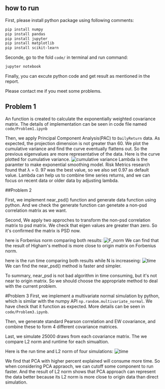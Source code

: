## how to run
First, please install python package using following comments:
```bash
pip install numpy
pip install pandas
pip install jupyter
pip install matplotlib
pip install scikit-learn
```

Seconde, go to the fold `code/` in terminal and run command:
```bash
jupyter notebook
```

Finally, you can excute python code and get result as mentioned in the report.

Please contact me if you meet some problems.

## Problem 1
An function is created to calculate the exponentially weighted covariance matrix. The details of implementation can be seen in code file named `code/Problem1.ipynb`

Then, we apply Principal Component Analysis(PAC) to `DailyReturn` data. As expected, the projection dimension is not greater than 60. We plot the cumulative variance and find the curve eventually flattens out. So the previous eigenvalues are more representative of the data.
Here is the curve plotted for cumulative variance.
![cumulative variance](../code/acc_var.jpg)
Lambda is the paramter to make exponential smoothing model. Risk Metrics research found that λ = 0. 97 was the best value, so we also set 0.97 as default value. Lambda can help us to combine time series returns, and we can focus on recent data or older data by adjusting lambda.


##Problem 2

First, we implement near_psd() function and generate data function using python. And we check the generate function can genetate a non-psd correlation matrix as we want.

Second, We apply two approches to transform the non-psd correlation matrix  to psd matrix. We check that eigen values are greater than zero. So it's confirmed the matrix is PSD now.

here is Forbenius norm comparing both results:
![F_norm](../code/F_norm.png)
We can find that the result of Higham's method is more close to origin matrix on Forbenius norm.

here is the run time comparing both results while N is increaseing:
![time](../code/time.png)
We can find the near_psd() method is faster and simpler.

To summary, near_psd is not bad algorithm in time consuming, but it's not near to origin matrix. So we should choose the appropriate method to deal with the current problem.

#Problem 3
First, we implement a multivariate normal simulation by python, which is similar with the numpy API `np.random.multivariate_normal`. We have check that it function as expected. More details can be seen in `code/Problem3.ipynb`.

Then, we generate standard Pearson correlation and EW covariance, and combine these to form 4 different covariance matrices.

Last, we simulate 25000 draws from each covariance matrix. The we compare L2 norm and runtime for each simualtion.

Here is the run time and L2 norm of four simulations:
![time](../code/simu.png)

We find that PCA with higher percent explained will consume more time. So when considering PCA appraoch, we can cutoff some component to run faster. And the result of L2 norm shows that PCA approach can represent the data better because its L2 norm is more close to origin data than direct simulation.
